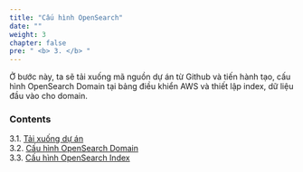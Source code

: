 ```yaml
---
title: "Cấu hình OpenSearch"
date: ""
weight: 3
chapter: false
pre: " <b> 3. </b> "
---
```


Ở bước này, ta sẽ tải xuống mã nguồn dự án từ Github và tiến hành tạo, cấu hình OpenSearch Domain tại bảng điều khiển AWS và thiết lập index, dữ liệu đầu vào cho domain.

### Contents  
3.1. [Tải xuống dự án](3.1-Downloadsrc/)  
3.2. [Cấu hình OpenSearch Domain](3.2-SetupDomain/)  
3.3. [Cấu hình OpenSearch Index](3.3-ConfigIndex/)
